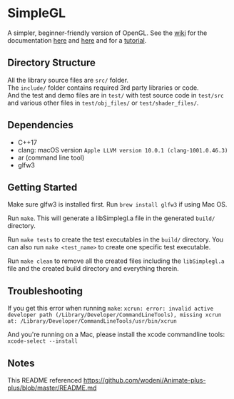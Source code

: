 # SimpleGL

A simpler, beginner-friendly version of OpenGL. See the [wiki](https://github.com/Lahav174/SimpleGL/wiki) for the documentation [here](https://github.com/Lahav174/SimpleGL/wiki/Maintainer's-Notes) and [here](https://github.com/Lahav174/SimpleGL/wiki/SimpleGL-API) and for a [tutorial](https://github.com/Lahav174/SimpleGL/wiki/SimpleGL-Tutorial).


## Directory Structure

All the library source files are `src/` folder.  
The `include/` folder contains required 3rd party libraries or code.  
And the test and demo files are in `test/` with test source code in 
`test/src` and various other files in `test/obj_files/` or `test/shader_files/`.

## Dependencies

- C++17
- clang: macOS version `Apple LLVM version 10.0.1 (clang-1001.0.46.3)`
- ar (command line tool)
- glfw3

## Getting Started

Make sure glfw3 is installed first. Run `brew install glfw3` if using Mac OS.

Run `make`. This will generate a libSimplegl.a file in the generated `build/` directory.

Run `make tests` to create the test executables in the `build/` directory. You can also run `make <test_name>` to create one specific test executable.

Run `make clean` to remove all the created files including the `libSimplegl.a` file and the created build directory and everything therein.


## Troubleshooting

If you get this error when running `make`: `xcrun: error: invalid active developer path (/Library/Developer/CommandLineTools), missing xcrun at: /Library/Developer/CommandLineTools/usr/bin/xcrun`

And you're running on a Mac, please install the xcode commandline tools: `xcode-select --install`

## Notes

This README referenced https://github.com/wodeni/Animate-plus-plus/blob/master/README.md
